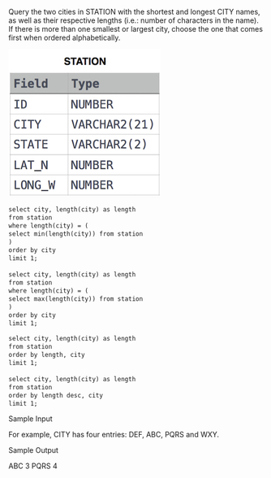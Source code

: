 Query the two cities in STATION with the shortest and longest CITY names, as well as their respective lengths (i.e.: number of characters in the name). If there is more than one smallest or largest city, choose the one that comes first when ordered alphabetically.

![img_1.png](img_1.png)


```roomsql
select city, length(city) as length
from station
where length(city) = (
select min(length(city)) from station
)
order by city
limit 1;

select city, length(city) as length
from station
where length(city) = (
select max(length(city)) from station
)
order by city
limit 1;
```

```roomsql
select city, length(city) as length
from station
order by length, city
limit 1;

select city, length(city) as length
from station
order by length desc, city
limit 1;
```

Sample Input

For example, CITY has four entries: DEF, ABC, PQRS and WXY.

Sample Output

ABC 3
PQRS 4